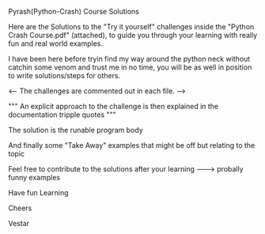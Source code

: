 
Pyrash(Python-Crash) Course Solutions


Here are the Solutions to the "Try it yourself" challenges inside the "Python Crash Course.pdf" (attached),
to guide you through your learning with really fun and real world examples.


I have been here before tryin find my way around the python neck without catchin some venom and trust me in no time, you will be as well in position to write solutions/steps for others.



<--
The challenges are commented out in each file.  -->



"""
An explicit approach to the challenge is then explained in the documentation tripple quotes
"""



The solution is the runable program body




And finally some "Take Away" examples that might be off but relating to the topic

Feel free to contribute to the solutions after your learning  ---> probally funny examples


Have fun Learning

Cheers

Vestar

